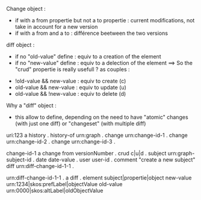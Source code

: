 
Change object : 
- if with a from propertie but not a to propertie : current modifications, not take in account for a new version
- if with a from and a to : différence beetween the two versions

diff object :
- if no "old-value" define : equiv to a creation of the element
- if no "new-value" define : equiv to a delection of the element
==> So the "crud" propertie is really usefull ? as couples :
* !old-value && new-value : equiv to create (c)
* old-value && new-value : equiv to update (u)
* old-value && !new-value : equiv to delete (d)

Why a "diff" object : 
- this allow to define, depending on the need to have "atomic" changes (with just one diff) or "changeset" (with multiple diff)

uri:123
	a history .
	history-of urn:graph .
	change urn:change-id-1 .
	change urn:change-id-2 .
	change urn:change-id-3 .

change-id-1
	a change
	from versionNumber .
	crud c|u|d .
	subject urn:graph-subject-id .
	date date-value .
	user user-id .
	comment "create a new subject"
	diff urn:diff-change-id-1-1 .

urn:diff-change-id-1-1 .
	a diff .
	element subject|propertie|object
	new-value urn:1234|skos:prefLabel|objectValue
	old-value urn:0000|skos:altLabel|oldObjectValue
